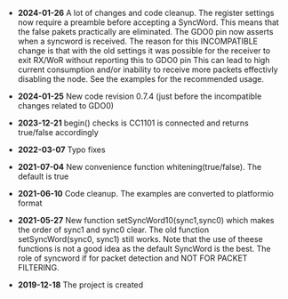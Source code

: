 - **2024-01-26** A lot of changes and code cleanup.
The register settings now require a preamble before accepting a SyncWord. This means that the false pakets practically are eliminated.
The GDO0 pin now asserts when a syncword is received. The reason for this INCOMPATIBLE change is that with the old settings it was possible for the receiver to exit RX/WoR without reporting this to GDO0 pin
This can lead to high current consumption and/or inability to receive more packets effectivly disabling the node. See the examples for the recommended usage.

- **2024-01-25** New code revision 0.7.4 (just before the incompatible changes related to GDO0)

- **2023-12-21** begin() checks is CC1101 is connected and returns true/false accordingly

- **2022-03-07** Typo fixes

- **2021-07-04** New convenience function whitening(true/false). The default is true

- **2021-06-10** Code cleanup. The examples are converted to platformio format

- **2021-05-27** New function setSyncWord10(sync1,sync0) which makes the order of sync1 and sync0 clear. The old function setSyncWord(sync0, sync1) still works. Note that the use of theese functions is not a good idea as the default SyncWord is the best. The role of syncword if for packet detection and NOT FOR PACKET FILTERING.

- **2019-12-18** The project is created